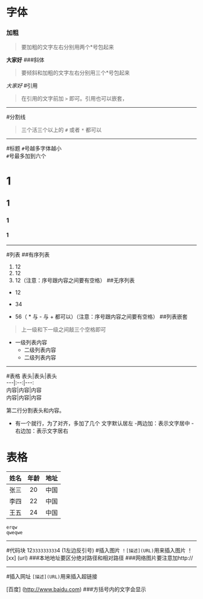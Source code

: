 # 字体
### 加粗
>要加粗的文字左右分别用两个*号包起来

**大家好**
###斜体
>要倾斜和加粗的文字左右分别用三个*号包起来

*大家好*
#引用
>在引用的文字前加 `>` 即可。引用也可以嵌套，

****
#分割线
>三个活三个以上的 `#` 或者 `*` 都可以



****
#标题
`#`号越多字体越小<br>
`#`号最多加到六个
# 1
## 1
### 1
#### 1  

****
#列表
##有序列表
1. 12
2. 12
3. 12（注意：序号跟内容之间要有空格）
##无序列表
- 12
+ 34
* 56（ * 与 - 与 + 都可以）（注意：序号跟内容之间要有空格）
##列表嵌套
>上一级和下一级之间敲三个空格即可

* 一级列表内容   
   - 二级列表内容
   - 二级列表内容
****
#表格
表头|表头|表头<br>
---|:--:|---:<br>
内容|内容|内容<br>
内容|内容|内容

第二行分割表头和内容。
- 有一个就行，为了对齐，多加了几个
文字默认居左
-两边加：表示文字居中
-右边加：表示文字居右
# 表格


|姓名|年龄|地址|
|---|:-:|-:|
|张三|20|中国|
|李四|22|中国|
|王五|24|中国|


```
erqw
qweqwe
```



****
#代码块
12`333333333`4
(1左边反引号)
#插入图片
`！[描述](URL)`用来插入图片
！[xx] (url)
###本地地址要区分绝对路径和相对路径
###网络图片要注意加http://
****
#插入网址
`[描述](URL)`用来插入超链接

[百度] (http://www.baidu.com)
###方括号内的文字会显示




